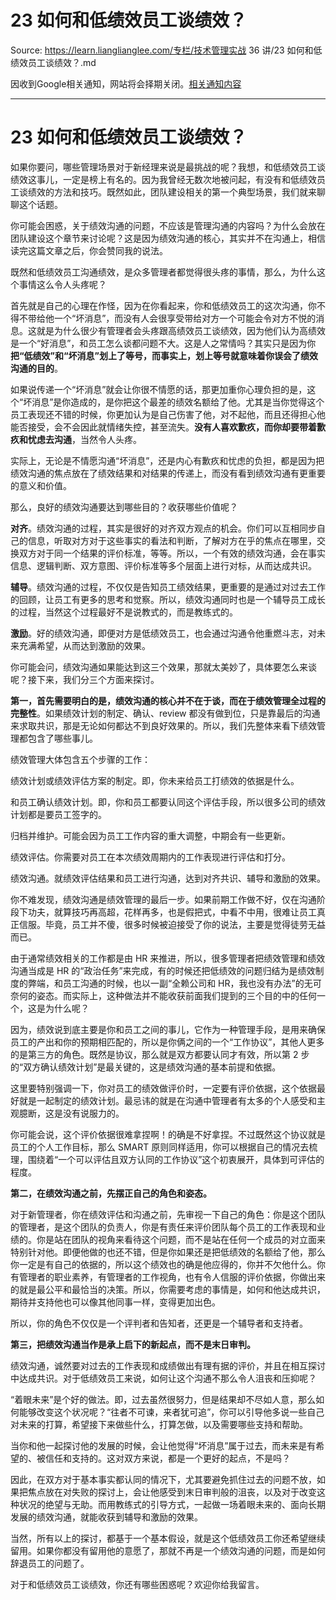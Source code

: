 # 23  如何和低绩效员工谈绩效？ 

Source: https://learn.lianglianglee.com/专栏/技术管理实战 36 讲/23  如何和低绩效员工谈绩效？.md

因收到Google相关通知，网站将会择期关闭。[相关通知内容](https://lumendatabase.org/notices/44265620)

---

# 23 如何和低绩效员工谈绩效？

如果你要问，哪些管理场景对于新经理来说是最挑战的呢？我想，和低绩效员工谈绩效这事儿，一定是榜上有名的。因为我曾经无数次地被问起，有没有和低绩效员工谈绩效的方法和技巧。既然如此，团队建设相关的第一个典型场景，我们就来聊聊这个话题。

你可能会困惑，关于绩效沟通的问题，不应该是管理沟通的内容吗？为什么会放在团队建设这个章节来讨论呢？这是因为绩效沟通的核心，其实并不在沟通上，相信读完这篇文章之后，你会赞同我的说法。

既然和低绩效员工沟通绩效，是众多管理者都觉得很头疼的事情，那么，为什么这个事情这么令人头疼呢？

首先就是自己的心理在作怪，因为在你看起来，你和低绩效员工的这次沟通，你不得不带给他一个“坏消息”，而没有人会很享受带给对方一个可能会令对方不悦的消息。这就是为什么很少有管理者会头疼跟高绩效员工谈绩效，因为他们认为高绩效是一个“好消息”，和员工怎么谈都问题不大。这是人之常情吗？其实只是因为你**把“低绩效”和“坏消息”划上了等号，而事实上，划上等号就意味着你误会了绩效沟通的目的**。

如果说传递一个“坏消息”就会让你很不情愿的话，那更加重你心理负担的是，这个“坏消息”是你造成的，是你把这个最差的绩效名额给了他。尤其是当你觉得这个员工表现还不错的时候，你更加认为是自己伤害了他，对不起他，而且还得担心他能否接受，会不会因此就情绪失控，甚至流失。**没有人喜欢歉疚，而你却要带着歉疚和忧虑去沟通**，当然令人头疼。

实际上，无论是不情愿沟通“坏消息”，还是内心有歉疚和忧虑的负担，都是因为把绩效沟通的焦点放在了绩效结果和对结果的传递上，而没有看到绩效沟通有更重要的意义和价值。

那么，良好的绩效沟通要达到哪些目的？收获哪些价值呢？

**对齐**。绩效沟通的过程，其实是很好的对齐双方观点的机会。你们可以互相同步自己的信息，听取对方对于这些事实的看法和判断，了解对方在乎的焦点在哪里，交换双方对于同一个结果的评价标准，等等。所以，一个有效的绩效沟通，会在事实信息、逻辑判断、双方意图、评价标准等多个层面上进行对标，从而达成共识。

**辅导**。绩效沟通的过程，不仅仅是告知员工绩效结果，更重要的是通过对过去工作的回顾，让员工有更多的思考和觉察。所以，绩效沟通同时也是一个辅导员工成长的过程，当然这个过程最好不是说教式的，而是教练式的。

**激励**。好的绩效沟通，即便对方是低绩效员工，也会通过沟通令他重燃斗志，对未来充满希望，从而达到激励的效果。

你可能会问，绩效沟通如果能达到这三个效果，那就太美妙了，具体要怎么来谈呢？接下来，我们分三个方面来探讨。

**第一，首先需要明白的是，绩效沟通的核心并不在于谈，而在于绩效管理全过程的完整性**。如果绩效计划的制定、确认、review 都没有做到位，只是靠最后的沟通来求取共识，那是无论如何都达不到良好效果的。所以，我们先整体来看下绩效管理都包含了哪些事儿。

绩效管理大体包含五个步骤的工作：

绩效计划或绩效评估方案的制定。即，你未来给员工打绩效的依据是什么。

和员工确认绩效计划。即，你和员工都要认同这个评估手段，所以很多公司的绩效计划都是要员工签字的。

归档并维护。可能会因为员工工作内容的重大调整，中期会有一些更新。

绩效评估。你需要对员工在本次绩效周期内的工作表现进行评估和打分。

绩效沟通。就绩效评估结果和员工进行沟通，达到对齐共识、辅导和激励的效果。

你不难发现，绩效沟通是绩效管理的最后一步。如果前期工作做不好，仅在沟通阶段下功夫，就算技巧再高超，花样再多，也是假把式，中看不中用，很难让员工真正信服。毕竟，员工并不傻，很多时候被迫接受了你的说法，主要是觉得徒劳无益而已。

由于通常绩效相关的工作都是由 HR 来推进，所以，很多管理者把绩效管理和绩效沟通当成是 HR 的“政治任务”来完成，有的时候还把低绩效的问题归结为是绩效制度的弊端，和员工沟通的时候，也以一副“全赖公司和 HR，我也没有办法”的无可奈何的姿态。而实际上，这种做法并不能收获前面我们提到的三个目的中的任何一个，这是为什么呢？

因为，绩效说到底主要是你和员工之间的事儿，它作为一种管理手段，是用来确保员工的产出和你的预期相匹配的，所以是你俩之间的一个“工作协议”，其他人更多的是第三方的角色。既然是协议，那么就是双方都要认同才有效，所以第 2 步的“双方确认绩效计划”是最关键的，这是绩效沟通的基本前提和依据。

这里要特别强调一下，你对员工的绩效做评价时，一定要有评价依据，这个依据最好就是一起制定的绩效计划。最忌讳的就是在沟通中管理者有太多的个人感受和主观臆断，这是没有说服力的。

你可能会说，这个评价依据很难拿捏啊！的确是不好拿捏。不过既然这个协议就是员工的个人工作目标，那么 SMART 原则同样适用，你可以根据自己的情况去梳理，围绕着“一个可以评估且双方认同的工作协议”这个初衷展开，具体到可评估的程度。

**第二，在绩效沟通之前，先摆正自己的角色和姿态。**

对于新管理者，你在绩效评估和沟通之前，先审视一下自己的角色：你是这个团队的管理者，是这个团队的负责人，你是有责任来评价团队每个员工的工作表现和业绩的。你是站在团队的视角来看待这个问题，而不是站在任何一个成员的对立面来特别针对他。即便他做的也还不错，但是你如果还是把低绩效的名额给了他，那么你一定是有自己的依据的，所以这个绩效也的确是他应得的，你并不欠他什么。你有管理者的职业素养，有管理者的工作视角，也有令人信服的评价依据，你做出来的就是最公平和最恰当的决策。所以，你需要考虑的事情是，如何和他达成共识，期待并支持他也可以像其他同事一样，变得更加出色。

所以，你的角色不仅仅是一个评判者和告知者，还更是一个辅导者和支持者。

**第三，把绩效沟通当作是承上启下的新起点，而不是末日审判。**

绩效沟通，诚然要对过去的工作表现和成绩做出有理有据的评价，并且在相互探讨中达成共识。对于低绩效员工来说，如何让这个沟通不那么令人沮丧和压抑呢？

“着眼未来”是个好的做法。即，过去虽然很努力，但是结果却不尽如人意，那么如何能够改变这个状况呢？“往者不可谏，来者犹可追”，你可以引导他多说一些自己对未来的打算，希望接下来做些什么，打算怎做，以及需要哪些支持和帮助。

当你和他一起探讨他的发展的时候，会让他觉得“坏消息”属于过去，而未来是有希望的、被信任和支持的。这对双方来说，都是一个更好的起点，不是吗？

因此，在双方对于基本事实都认同的情况下，尤其要避免抓住过去的问题不放，如果把焦点放在对失败的探讨上，会让他感受到末日审判般的沮丧，以及对于改变这种状况的绝望与无助。而用教练式的引导方式，一起做一场着眼未来的、面向长期发展的绩效沟通，就能收获到辅导和激励的效果。

当然，所有以上的探讨，都基于一个基本假设，就是这个低绩效员工你还希望继续留用。如果你都没有留用他的意愿了，那就不再是一个绩效沟通的问题，而是如何辞退员工的问题了。

对于和低绩效员工谈绩效，你还有哪些困惑呢？欢迎你给我留言。